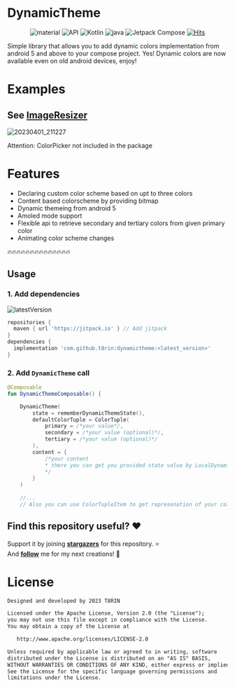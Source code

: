 
# DynamicTheme

<p align="center">
 <img alt="material" src="https://custom-icon-badges.demolab.com/badge/material%20you-palegreen?style=for-the-badge&logoColor=black&logo=material-you"/></a>
  <img alt="API" src="https://img.shields.io/badge/Api%2021+-50f270?logo=android&logoColor=black&style=for-the-badge"/></a>
  <img alt="Kotlin" src="https://img.shields.io/badge/Kotlin-a503fc?logo=kotlin&logoColor=white&style=for-the-badge"/></a>
  <img alt="java" src="https://img.shields.io/static/v1?style=for-the-badge&message=Java&color=bd9117&logo=openjdk&logoColor=FFFFFF&label="/>
  <img alt="Jetpack Compose" src="https://img.shields.io/static/v1?style=for-the-badge&message=Jetpack+Compose&color=4285F4&logo=Jetpack+Compose&logoColor=FFFFFF&label="/></a> 
  <a href="https://hits.sh/github.com/t8rin/dynamictheme/"><img alt="Hits" src="https://hits.sh/github.com/t8rin/dynamictheme.svg?style=for-the-badge&label=Views&extraCount=10&color=54856b"/></a>
</p>

Simple library that allows you to add dynamic colors implementation from android 5 and above to your compose project.
Yes! Dynamic colors are now available even on old android devices, enjoy!

# Examples
## See [ImageResizer](https://github/t8rin/imageResizer)

![20230401_211227](https://user-images.githubusercontent.com/52178347/229307585-a0c871f7-0bb8-43da-a7c7-cf1c41d6d35f.gif)


Attention: ColorPicker not included in the package

# Features
* Declaring custom color scheme based on upt to three colors
* Content based colorscheme by providing bitmap
* Dynamic themeing from android 5
* Amoled mode support
* Flexible api to retrieve secondary and tertiary colors from given primary color
* Animating color scheme changes

:fire::fire::fire::fire::fire::fire::fire::fire::fire::fire::fire::fire::fire::fire:

## Usage

### 1. Add dependencies

![latestVersion](https://img.shields.io/github/v/release/t8rin/DynamicTheme)

```groovy
repositories {
  maven { url 'https://jitpack.io' } // Add jitpack
}
dependencies {
  implementation 'com.github.t8rin:dynamictheme:<latest_version>'
}
```
### 2. Add `DynamicTheme` call

```kotlin
@Composable
fun DynamicThemeComposable() {

    DynamicTheme(
        state = rememberDynamicThemeState(),
        defaultColorTuple = ColorTuple(
            primary = /*your value*/,
            secondary = /*your value (optional)*/,
            tertiary = /*your value (optional)*/
        ),
        content = {
            /*your content
            * there you can get you provided state value by LocalDynamicThemeState.current
            */
        }
    )
    
    //...
    // Also you can use ColorTupleItem to get represenation of your color scheme by three colors
```


## Find this repository useful? :heart:
Support it by joining __[stargazers](https://github.com/t8rin/DynamicTheme/stargazers)__ for this repository. :star: <br>
And __[follow](https://github.com/t8rin)__ me for my next creations! 🤩

# License
```xml
Designed and developed by 2023 T8RIN

Licensed under the Apache License, Version 2.0 (the "License");
you may not use this file except in compliance with the License.
You may obtain a copy of the License at

   http://www.apache.org/licenses/LICENSE-2.0

Unless required by applicable law or agreed to in writing, software
distributed under the License is distributed on an "AS IS" BASIS,
WITHOUT WARRANTIES OR CONDITIONS OF ANY KIND, either express or implied.
See the License for the specific language governing permissions and
limitations under the License.
```
